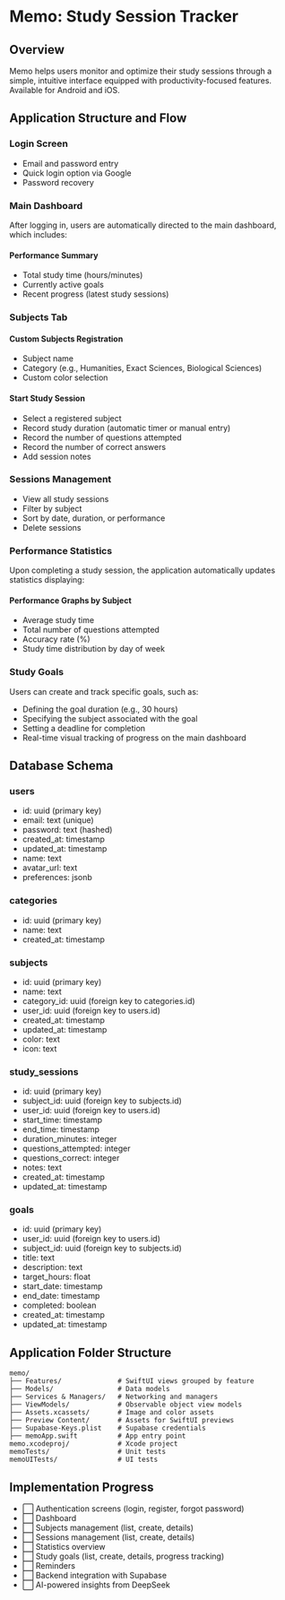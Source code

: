 # Memo: Study Session Tracker

## Overview

Memo helps users monitor and optimize their study sessions through a simple, intuitive interface equipped with productivity-focused features. Available for Android and iOS.


## Application Structure and Flow

### Login Screen
- Email and password entry
- Quick login option via Google
- Password recovery

### Main Dashboard
After logging in, users are automatically directed to the main dashboard, which includes:

#### Performance Summary
- Total study time (hours/minutes)
- Currently active goals
- Recent progress (latest study sessions)

### Subjects Tab
#### Custom Subjects Registration
- Subject name
- Category (e.g., Humanities, Exact Sciences, Biological Sciences)
- Custom color selection

#### Start Study Session
- Select a registered subject
- Record study duration (automatic timer or manual entry)
- Record the number of questions attempted
- Record the number of correct answers
- Add session notes

### Sessions Management
- View all study sessions
- Filter by subject
- Sort by date, duration, or performance
- Delete sessions

### Performance Statistics
Upon completing a study session, the application automatically updates statistics displaying:

#### Performance Graphs by Subject
- Average study time
- Total number of questions attempted
- Accuracy rate (%)
- Study time distribution by day of week

### Study Goals
Users can create and track specific goals, such as:
- Defining the goal duration (e.g., 30 hours)
- Specifying the subject associated with the goal
- Setting a deadline for completion
- Real-time visual tracking of progress on the main dashboard

## Database Schema

### users
- id: uuid (primary key)
- email: text (unique)
- password: text (hashed)
- created_at: timestamp
- updated_at: timestamp
- name: text
- avatar_url: text
- preferences: jsonb

### categories
- id: uuid (primary key)
- name: text
- created_at: timestamp

### subjects
- id: uuid (primary key)
- name: text
- category_id: uuid (foreign key to categories.id)
- user_id: uuid (foreign key to users.id)
- created_at: timestamp
- updated_at: timestamp
- color: text
- icon: text

### study_sessions
- id: uuid (primary key)
- subject_id: uuid (foreign key to subjects.id)
- user_id: uuid (foreign key to users.id)
- start_time: timestamp
- end_time: timestamp
- duration_minutes: integer
- questions_attempted: integer
- questions_correct: integer
- notes: text
- created_at: timestamp
- updated_at: timestamp

### goals
- id: uuid (primary key)
- user_id: uuid (foreign key to users.id)
- subject_id: uuid (foreign key to subjects.id)
- title: text
- description: text
- target_hours: float
- start_date: timestamp
- end_date: timestamp
- completed: boolean
- created_at: timestamp
- updated_at: timestamp

## Application Folder Structure

```
memo/
├── Features/              # SwiftUI views grouped by feature
├── Models/                # Data models
├── Services & Managers/   # Networking and managers
├── ViewModels/            # Observable object view models
├── Assets.xcassets/       # Image and color assets
├── Preview Content/       # Assets for SwiftUI previews
├── Supabase-Keys.plist    # Supabase credentials
├── memoApp.swift          # App entry point
memo.xcodeproj/            # Xcode project
memoTests/                 # Unit tests
memoUITests/               # UI tests
```

## Implementation Progress
- ⬜ Authentication screens (login, register, forgot password)
- ⬜ Dashboard
- ⬜ Subjects management (list, create, details)
- ⬜ Sessions management (list, create, details)
- ⬜ Statistics overview
- ⬜ Study goals (list, create, details, progress tracking)
- ⬜ Reminders
- ⬜ Backend integration with Supabase
- ⬜ AI-powered insights from DeepSeek
